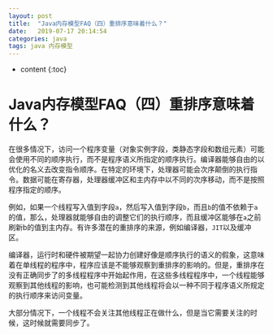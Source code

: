 ```yaml
---
layout: post
title:  "Java内存模型FAQ（四）重排序意味着什么？"
date:   2019-07-17 20:14:54
categories: java
tags: java 内存模型
---
```


* content
{:toc}

# Java内存模型FAQ（四）重排序意味着什么？
在很多情况下，访问一个程序变量（对象实例字段，类静态字段和数组元素）可能会使用不同的顺序执行，而不是程序语义所指定的顺序执行。编译器能够自由的以优化的名义去改变指令顺序。在特定的环境下，处理器可能会次序颠倒的执行指令。数据可能在寄存器，处理器缓冲区和主内存中以不同的次序移动，而不是按照程序指定的顺序。

例如，如果一个线程写入值到字段`a`，然后写入值到字段`b`，而且`b`的值不依赖于`a`的值，那么，处理器就能够自由的调整它们的执行顺序，而且缓冲区能够在`a`之前刷新b的值到主内存。有许多潜在的重排序的来源，例如编译器，`JIT`以及缓冲区。

编译器，运行时和硬件被期望一起协力创建好像是顺序执行的语义的假象，这意味着在单线程的程序中，程序应该是不能够观察到重排序的影响的。但是，重排序在没有正确同步了的多线程程序中开始起作用，在这些多线程程序中，一个线程能够观察到其他线程的影响，也可能检测到其他线程将会以一种不同于程序语义所规定的执行顺序来访问变量。

大部分情况下，一个线程不会关注其他线程正在做什么，但是当它需要关注的时候，这时候就需要同步了。
